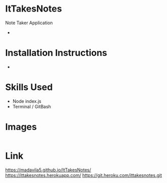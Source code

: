 # ItTakesNotes
Note Taker Application

- 

# Installation Instructions

- 

# Skills Used

- Node index.js
- Terminal / GitBash

# Images

<img src="Images/Notes.png" alt="">


# Link
 https://madavila5.github.io/ItTakesNotes/
 https://ittakesnotes.herokuapp.com/
 https://git.heroku.com/ittakesnotes.git
 